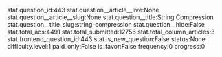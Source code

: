 stat.question_id:443
stat.question__article__live:None
stat.question__article__slug:None
stat.question__title:String Compression
stat.question__title_slug:string-compression
stat.question__hide:False
stat.total_acs:4491
stat.total_submitted:12756
stat.total_column_articles:3
stat.frontend_question_id:443
stat.is_new_question:False
status:None
difficulty.level:1
paid_only:False
is_favor:False
frequency:0
progress:0

